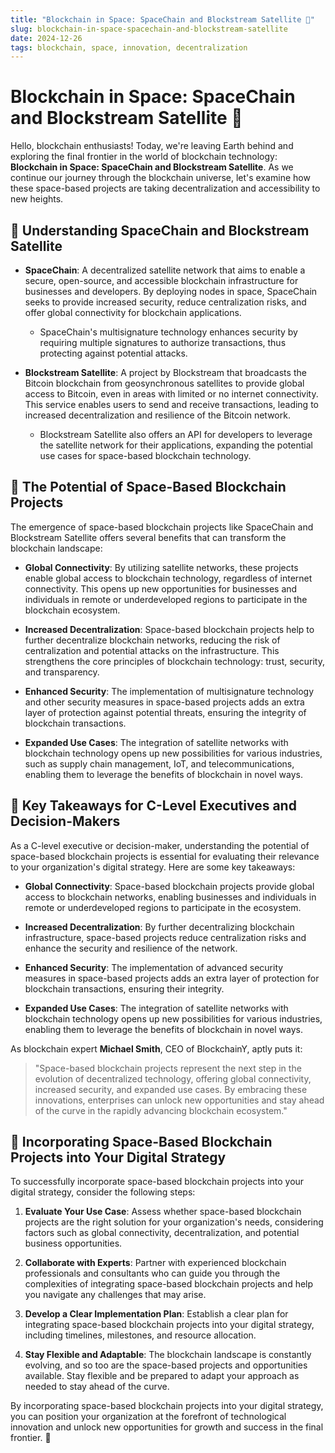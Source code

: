 ```yaml
---
title: "Blockchain in Space: SpaceChain and Blockstream Satellite 🚀"
slug: blockchain-in-space-spacechain-and-blockstream-satellite
date: 2024-12-26
tags: blockchain, space, innovation, decentralization
---
```


# Blockchain in Space: SpaceChain and Blockstream Satellite 🚀

Hello, blockchain enthusiasts! Today, we're leaving Earth behind and exploring the final frontier in the world of blockchain technology: **Blockchain in Space: SpaceChain and Blockstream Satellite**. As we continue our journey through the blockchain universe, let's examine how these space-based projects are taking decentralization and accessibility to new heights.

## 🔭 Understanding SpaceChain and Blockstream Satellite

- **SpaceChain**: A decentralized satellite network that aims to enable a secure, open-source, and accessible blockchain infrastructure for businesses and developers. By deploying nodes in space, SpaceChain seeks to provide increased security, reduce centralization risks, and offer global connectivity for blockchain applications.
  - SpaceChain's multisignature technology enhances security by requiring multiple signatures to authorize transactions, thus protecting against potential attacks.

- **Blockstream Satellite**: A project by Blockstream that broadcasts the Bitcoin blockchain from geosynchronous satellites to provide global access to Bitcoin, even in areas with limited or no internet connectivity. This service enables users to send and receive transactions, leading to increased decentralization and resilience of the Bitcoin network.
  - Blockstream Satellite also offers an API for developers to leverage the satellite network for their applications, expanding the potential use cases for space-based blockchain technology.

## 🚀 The Potential of Space-Based Blockchain Projects

The emergence of space-based blockchain projects like SpaceChain and Blockstream Satellite offers several benefits that can transform the blockchain landscape:

- **Global Connectivity**: By utilizing satellite networks, these projects enable global access to blockchain technology, regardless of internet connectivity. This opens up new opportunities for businesses and individuals in remote or underdeveloped regions to participate in the blockchain ecosystem.

- **Increased Decentralization**: Space-based blockchain projects help to further decentralize blockchain networks, reducing the risk of centralization and potential attacks on the infrastructure. This strengthens the core principles of blockchain technology: trust, security, and transparency.

- **Enhanced Security**: The implementation of multisignature technology and other security measures in space-based projects adds an extra layer of protection against potential threats, ensuring the integrity of blockchain transactions.

- **Expanded Use Cases**: The integration of satellite networks with blockchain technology opens up new possibilities for various industries, such as supply chain management, IoT, and telecommunications, enabling them to leverage the benefits of blockchain in novel ways.

## 🔑 Key Takeaways for C-Level Executives and Decision-Makers

As a C-level executive or decision-maker, understanding the potential of space-based blockchain projects is essential for evaluating their relevance to your organization's digital strategy. Here are some key takeaways:

- **Global Connectivity**: Space-based blockchain projects provide global access to blockchain networks, enabling businesses and individuals in remote or underdeveloped regions to participate in the ecosystem.

- **Increased Decentralization**: By further decentralizing blockchain infrastructure, space-based projects reduce centralization risks and enhance the security and resilience of the network.

- **Enhanced Security**: The implementation of advanced security measures in space-based projects adds an extra layer of protection for blockchain transactions, ensuring their integrity.

- **Expanded Use Cases**: The integration of satellite networks with blockchain technology opens up new possibilities for various industries, enabling them to leverage the benefits of blockchain in novel ways.

As blockchain expert **Michael Smith**, CEO of BlockchainY, aptly puts it:

> "Space-based blockchain projects represent the next step in the evolution of decentralized technology, offering global connectivity, increased security, and expanded use cases. By embracing these innovations, enterprises can unlock new opportunities and stay ahead of the curve in the rapidly advancing blockchain ecosystem."

## 🌠 Incorporating Space-Based Blockchain Projects into Your Digital Strategy

To successfully incorporate space-based blockchain projects into your digital strategy, consider the following steps:

1. **Evaluate Your Use Case**: Assess whether space-based blockchain projects are the right solution for your organization's needs, considering factors such as global connectivity, decentralization, and potential business opportunities.

2. **Collaborate with Experts**: Partner with experienced blockchain professionals and consultants who can guide you through the complexities of integrating space-based blockchain projects and help you navigate any challenges that may arise.

3. **Develop a Clear Implementation Plan**: Establish a clear plan for integrating space-based blockchain projects into your digital strategy, including timelines, milestones, and resource allocation.

4. **Stay Flexible and Adaptable**: The blockchain landscape is constantly evolving, and so too are the space-based projects and opportunities available. Stay flexible and be prepared to adapt your approach as needed to stay ahead of the curve.

By incorporating space-based blockchain projects into your digital strategy, you can position your organization at the forefront of technological innovation and unlock new opportunities for growth and success in the final frontier. 🚀